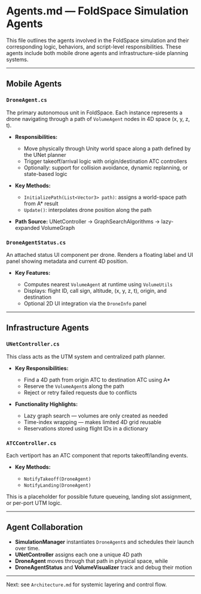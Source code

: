 # Agents.md — FoldSpace Simulation Agents

This file outlines the agents involved in the FoldSpace simulation and their corresponding logic, behaviors, and script-level responsibilities. These agents include both mobile drone agents and infrastructure-side planning systems.

---

## Mobile Agents

### `DroneAgent.cs`

The primary autonomous unit in FoldSpace. Each instance represents a drone navigating through a path of `VolumeAgent` nodes in 4D space (x, y, z, t).

* **Responsibilities:**

  * Move physically through Unity world space along a path defined by the UNet planner
  * Trigger takeoff/arrival logic with origin/destination ATC controllers
  * Optionally: support for collision avoidance, dynamic replanning, or state-based logic

* **Key Methods:**

  * `InitializePath(List<Vector3> path)`: assigns a world-space path from A\* result
  * `Update()`: interpolates drone position along the path

* **Path Source:** UNetController → GraphSearchAlgorithms → lazy-expanded VolumeGraph

### `DroneAgentStatus.cs`

An attached status UI component per drone. Renders a floating label and UI panel showing metadata and current 4D position.

* **Key Features:**

  * Computes nearest `VolumeAgent` at runtime using `VolumeUtils`
  * Displays: flight ID, call sign, altitude, (x, y, z, t), origin, and destination
  * Optional 2D UI integration via the `DroneInfo` panel

---

## Infrastructure Agents

### `UNetController.cs`

This class acts as the UTM system and centralized path planner.

* **Key Responsibilities:**

  * Find a 4D path from origin ATC to destination ATC using A\*
  * Reserve the `VolumeAgent`s along the path
  * Reject or retry failed requests due to conflicts

* **Functionality Highlights:**

  * Lazy graph search — volumes are only created as needed
  * Time-index wrapping — makes limited 4D grid reusable
  * Reservations stored using flight IDs in a dictionary

### `ATCController.cs`

Each vertiport has an ATC component that reports takeoff/landing events.

* **Key Methods:**

  * `NotifyTakeoff(DroneAgent)`
  * `NotifyLanding(DroneAgent)`

This is a placeholder for possible future queueing, landing slot assignment, or per-port UTM logic.

---

## Agent Collaboration

* **SimulationManager** instantiates `DroneAgent`s and schedules their launch over time.
* **UNetController** assigns each one a unique 4D path
* **DroneAgent** moves through that path in physical space, while
* **DroneAgentStatus** and **VolumeVisualizer** track and debug their motion

---

Next: see `Architecture.md` for systemic layering and control flow.
